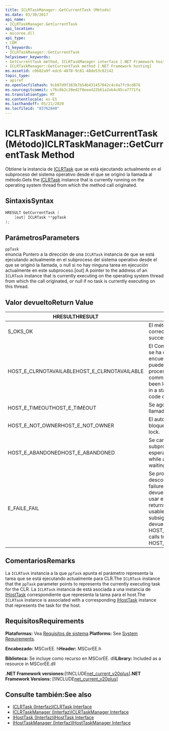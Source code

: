 ```yaml
---
title: ICLRTaskManager::GetCurrentTask (Método)
ms.date: 03/30/2017
api_name:
- ICLRTaskManager.GetCurrentTask
api_location:
- mscoree.dll
api_type:
- COM
f1_keywords:
- ICLRTaskManager::GetCurrentTask
helpviewer_keywords:
- GetCurrentTask method, ICLRTaskManager interface [.NET Framework hosting]
- ICLRTaskManager::GetCurrentTask method [.NET Framework hosting]
ms.assetid: c0b82a9f-edc6-4878-9c81-48de53c02142
topic_type:
- apiref
ms.openlocfilehash: 9cb97d9f383b7b54b431457042c4c4a7fc9cd876
ms.sourcegitcommit: c76c8b2c39ed2f0eee422b61a2ab4c05ca7771fa
ms.translationtype: MT
ms.contentlocale: es-ES
ms.lasthandoff: 05/21/2020
ms.locfileid: "83762840"
---
```

# <a name="iclrtaskmanagergetcurrenttask-method"></a><span data-ttu-id="47108-102">ICLRTaskManager::GetCurrentTask (Método)</span><span class="sxs-lookup"><span data-stu-id="47108-102">ICLRTaskManager::GetCurrentTask Method</span></span>
<span data-ttu-id="47108-103">Obtiene la instancia de [ICLRTask](iclrtask-interface.md) que se está ejecutando actualmente en el subproceso del sistema operativo desde el que se originó la llamada al método.</span><span class="sxs-lookup"><span data-stu-id="47108-103">Gets the [ICLRTask](iclrtask-interface.md) instance that is currently running on the operating system thread from which the method call originated.</span></span>  
  
## <a name="syntax"></a><span data-ttu-id="47108-104">Sintaxis</span><span class="sxs-lookup"><span data-stu-id="47108-104">Syntax</span></span>  
  
```cpp  
HRESULT GetCurrentTask (  
    [out] ICLRTask **ppTask  
);  
```  
  
## <a name="parameters"></a><span data-ttu-id="47108-105">Parámetros</span><span class="sxs-lookup"><span data-stu-id="47108-105">Parameters</span></span>  
 `ppTask`  
 <span data-ttu-id="47108-106">enuncia Puntero a la dirección de una `ICLRTask` instancia de que se está ejecutando actualmente en el subproceso del sistema operativo desde el que se originó la llamada, o null si no hay ninguna tarea en ejecución actualmente en este subproceso.</span><span class="sxs-lookup"><span data-stu-id="47108-106">[out] A pointer to the address of an `ICLRTask` instance that is currently executing on the operating system thread from which the call originated, or null if no task is currently executing on this thread.</span></span>  
  
## <a name="return-value"></a><span data-ttu-id="47108-107">Valor devuelto</span><span class="sxs-lookup"><span data-stu-id="47108-107">Return Value</span></span>  
  
|<span data-ttu-id="47108-108">HRESULT</span><span class="sxs-lookup"><span data-stu-id="47108-108">HRESULT</span></span>|<span data-ttu-id="47108-109">Descripción</span><span class="sxs-lookup"><span data-stu-id="47108-109">Description</span></span>|  
|-------------|-----------------|  
|<span data-ttu-id="47108-110">S_OK</span><span class="sxs-lookup"><span data-stu-id="47108-110">S_OK</span></span>|<span data-ttu-id="47108-111">El método se devolvió correctamente.</span><span class="sxs-lookup"><span data-stu-id="47108-111">The method returned successfully.</span></span>|  
|<span data-ttu-id="47108-112">HOST_E_CLRNOTAVAILABLE</span><span class="sxs-lookup"><span data-stu-id="47108-112">HOST_E_CLRNOTAVAILABLE</span></span>|<span data-ttu-id="47108-113">El Common Language Runtime (CLR) no se ha cargado en un proceso o el CLR se encuentra en un estado en el que no puede ejecutar código administrado ni procesar la llamada correctamente.</span><span class="sxs-lookup"><span data-stu-id="47108-113">The common language runtime (CLR) has not been loaded into a process, or the CLR is in a state in which it cannot run managed code or process the call successfully.</span></span>|  
|<span data-ttu-id="47108-114">HOST_E_TIMEOUT</span><span class="sxs-lookup"><span data-stu-id="47108-114">HOST_E_TIMEOUT</span></span>|<span data-ttu-id="47108-115">Se agotó el tiempo de espera de la llamada.</span><span class="sxs-lookup"><span data-stu-id="47108-115">The call timed out.</span></span>|  
|<span data-ttu-id="47108-116">HOST_E_NOT_OWNER</span><span class="sxs-lookup"><span data-stu-id="47108-116">HOST_E_NOT_OWNER</span></span>|<span data-ttu-id="47108-117">El autor de la llamada no posee el bloqueo.</span><span class="sxs-lookup"><span data-stu-id="47108-117">The caller does not own the lock.</span></span>|  
|<span data-ttu-id="47108-118">HOST_E_ABANDONED</span><span class="sxs-lookup"><span data-stu-id="47108-118">HOST_E_ABANDONED</span></span>|<span data-ttu-id="47108-119">Se canceló un evento mientras un subproceso o fibra bloqueados estaba esperando en él.</span><span class="sxs-lookup"><span data-stu-id="47108-119">An event was canceled while a blocked thread or fiber was waiting on it.</span></span>|  
|<span data-ttu-id="47108-120">E_FAIL</span><span class="sxs-lookup"><span data-stu-id="47108-120">E_FAIL</span></span>|<span data-ttu-id="47108-121">Se produjo un error grave desconocido.</span><span class="sxs-lookup"><span data-stu-id="47108-121">An unknown catastrophic failure occurred.</span></span> <span data-ttu-id="47108-122">Cuando un método devuelve E_FAIL, CLR ya no se puede usar en el proceso.</span><span class="sxs-lookup"><span data-stu-id="47108-122">When a method returns E_FAIL, the CLR is no longer usable within the process.</span></span> <span data-ttu-id="47108-123">Las llamadas subsiguientes a métodos de hospedaje devuelven HOST_E_CLRNOTAVAILABLE.</span><span class="sxs-lookup"><span data-stu-id="47108-123">Subsequent calls to hosting methods return HOST_E_CLRNOTAVAILABLE.</span></span>|  
  
## <a name="remarks"></a><span data-ttu-id="47108-124">Comentarios</span><span class="sxs-lookup"><span data-stu-id="47108-124">Remarks</span></span>  
 <span data-ttu-id="47108-125">La `ICLRTask` instancia a la que `ppTask` apunta el parámetro representa la tarea que se está ejecutando actualmente para CLR.</span><span class="sxs-lookup"><span data-stu-id="47108-125">The `ICLRTask` instance that the `ppTask` parameter points to represents the currently executing task for the CLR.</span></span> <span data-ttu-id="47108-126">La `ICLRTask` instancia de está asociada a una instancia de [IHostTask](ihosttask-interface.md) correspondiente que representa la tarea para el host.</span><span class="sxs-lookup"><span data-stu-id="47108-126">The `ICLRTask` instance is associated with a corresponding [IHostTask](ihosttask-interface.md) instance that represents the task for the host.</span></span>  
  
## <a name="requirements"></a><span data-ttu-id="47108-127">Requisitos</span><span class="sxs-lookup"><span data-stu-id="47108-127">Requirements</span></span>  
 <span data-ttu-id="47108-128">**Plataformas:** Vea [Requisitos de sistema](../../get-started/system-requirements.md).</span><span class="sxs-lookup"><span data-stu-id="47108-128">**Platforms:** See [System Requirements](../../get-started/system-requirements.md).</span></span>  
  
 <span data-ttu-id="47108-129">**Encabezado:** MSCorEE. h</span><span class="sxs-lookup"><span data-stu-id="47108-129">**Header:** MSCorEE.h</span></span>  
  
 <span data-ttu-id="47108-130">**Biblioteca:** Se incluye como recurso en MSCorEE. dll</span><span class="sxs-lookup"><span data-stu-id="47108-130">**Library:** Included as a resource in MSCorEE.dll</span></span>  
  
 <span data-ttu-id="47108-131">**.NET Framework versiones:**[!INCLUDE[net_current_v20plus](../../../../includes/net-current-v20plus-md.md)]</span><span class="sxs-lookup"><span data-stu-id="47108-131">**.NET Framework Versions:** [!INCLUDE[net_current_v20plus](../../../../includes/net-current-v20plus-md.md)]</span></span>  
  
## <a name="see-also"></a><span data-ttu-id="47108-132">Consulte también:</span><span class="sxs-lookup"><span data-stu-id="47108-132">See also</span></span>

- [<span data-ttu-id="47108-133">ICLRTask (Interfaz)</span><span class="sxs-lookup"><span data-stu-id="47108-133">ICLRTask Interface</span></span>](iclrtask-interface.md)
- [<span data-ttu-id="47108-134">ICLRTaskManager (Interfaz)</span><span class="sxs-lookup"><span data-stu-id="47108-134">ICLRTaskManager Interface</span></span>](iclrtaskmanager-interface.md)
- [<span data-ttu-id="47108-135">IHostTask (Interfaz)</span><span class="sxs-lookup"><span data-stu-id="47108-135">IHostTask Interface</span></span>](ihosttask-interface.md)
- [<span data-ttu-id="47108-136">IHostTaskManager (Interfaz)</span><span class="sxs-lookup"><span data-stu-id="47108-136">IHostTaskManager Interface</span></span>](ihosttaskmanager-interface.md)
